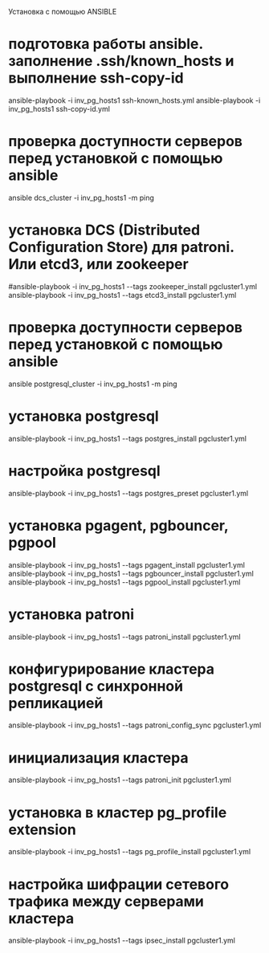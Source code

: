 Установка с помощью ANSIBLE

# подготовка работы ansible. заполнение .ssh/known_hosts и выполнение ssh-copy-id
ansible-playbook -i inv_pg_hosts1 ssh-known_hosts.yml
ansible-playbook -i inv_pg_hosts1 ssh-copy-id.yml

# проверка доступности серверов перед установкой с помощью ansible
ansible dcs_cluster -i inv_pg_hosts1 -m ping

# установка DCS (Distributed Configuration Store) для patroni. Или etcd3, или zookeeper
#ansible-playbook -i inv_pg_hosts1 --tags zookeeper_install pgcluster1.yml
ansible-playbook -i inv_pg_hosts1 --tags etcd3_install pgcluster1.yml

# проверка доступности серверов перед установкой с помощью ansible
ansible postgresql_cluster -i inv_pg_hosts1 -m ping

# установка postgresql
ansible-playbook -i inv_pg_hosts1 --tags postgres_install pgcluster1.yml

# настройка postgresql
ansible-playbook -i inv_pg_hosts1 --tags postgres_preset pgcluster1.yml

# установка pgagent, pgbouncer, pgpool
ansible-playbook -i inv_pg_hosts1 --tags pgagent_install pgcluster1.yml
ansible-playbook -i inv_pg_hosts1 --tags pgbouncer_install pgcluster1.yml
ansible-playbook -i inv_pg_hosts1 --tags pgpool_install pgcluster1.yml

# установка patroni
ansible-playbook -i inv_pg_hosts1 --tags patroni_install pgcluster1.yml

# конфигурирование кластера postgresql с синхронной репликацией
ansible-playbook -i inv_pg_hosts1 --tags patroni_config_sync pgcluster1.yml

# инициализация кластера
ansible-playbook -i inv_pg_hosts1 --tags patroni_init pgcluster1.yml

# установка в кластер pg_profile extension
ansible-playbook -i inv_pg_hosts1 --tags pg_profile_install pgcluster1.yml

# настройка шифрации сетевого трафика между серверами кластера
ansible-playbook -i inv_pg_hosts1 --tags ipsec_install pgcluster1.yml
